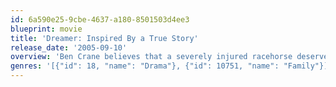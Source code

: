 ```yaml
---
id: 6a590e25-9cbe-4637-a180-8501503d4ee3
blueprint: movie
title: 'Dreamer: Inspired By a True Story'
release_date: '2005-09-10'
overview: 'Ben Crane believes that a severely injured racehorse deserves another chance. He and his daughter Cale adopt the horse (in fact is a mare)and save it of being sacrificed by the owner.'
genres: '[{"id": 18, "name": "Drama"}, {"id": 10751, "name": "Family"}]'
---
```

